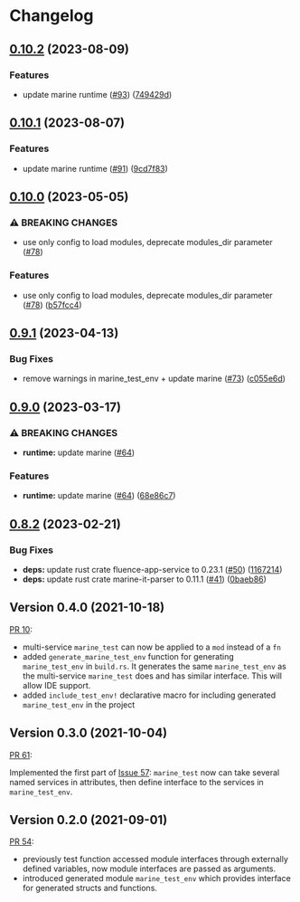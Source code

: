 # Changelog

## [0.10.2](https://github.com/fluencelabs/marine-rs-sdk-test/compare/marine-rs-sdk-test-v0.10.1...marine-rs-sdk-test-v0.10.2) (2023-08-09)


### Features

* update marine runtime ([#93](https://github.com/fluencelabs/marine-rs-sdk-test/issues/93)) ([749429d](https://github.com/fluencelabs/marine-rs-sdk-test/commit/749429ddcbc890808a20235530ddd32e61d4dd5d))

## [0.10.1](https://github.com/fluencelabs/marine-rs-sdk-test/compare/marine-rs-sdk-test-v0.10.0...marine-rs-sdk-test-v0.10.1) (2023-08-07)


### Features

* update marine runtime ([#91](https://github.com/fluencelabs/marine-rs-sdk-test/issues/91)) ([9cd7f83](https://github.com/fluencelabs/marine-rs-sdk-test/commit/9cd7f834cb6648973a2cf49efb88e5df594930c2))

## [0.10.0](https://github.com/fluencelabs/marine-rs-sdk-test/compare/marine-rs-sdk-test-v0.9.1...marine-rs-sdk-test-v0.10.0) (2023-05-05)


### ⚠ BREAKING CHANGES

* use only config to load modules, deprecate modules_dir parameter ([#78](https://github.com/fluencelabs/marine-rs-sdk-test/issues/78))

### Features

* use only config to load modules, deprecate modules_dir parameter ([#78](https://github.com/fluencelabs/marine-rs-sdk-test/issues/78)) ([b57fcc4](https://github.com/fluencelabs/marine-rs-sdk-test/commit/b57fcc4ab1b06396e3c3f28a8aa3a7157c98a71e))

## [0.9.1](https://github.com/fluencelabs/marine-rs-sdk-test/compare/marine-rs-sdk-test-v0.9.0...marine-rs-sdk-test-v0.9.1) (2023-04-13)


### Bug Fixes

* remove warnings in marine_test_env + update marine ([#73](https://github.com/fluencelabs/marine-rs-sdk-test/issues/73)) ([c055e6d](https://github.com/fluencelabs/marine-rs-sdk-test/commit/c055e6de90d139e4dffad258af7512ae50483d91))

## [0.9.0](https://github.com/fluencelabs/marine-rs-sdk-test/compare/marine-rs-sdk-test-v0.8.2...marine-rs-sdk-test-v0.9.0) (2023-03-17)


### ⚠ BREAKING CHANGES

* **runtime:** update marine ([#64](https://github.com/fluencelabs/marine-rs-sdk-test/issues/64))

### Features

* **runtime:** update marine ([#64](https://github.com/fluencelabs/marine-rs-sdk-test/issues/64)) ([68e86c7](https://github.com/fluencelabs/marine-rs-sdk-test/commit/68e86c7bdb1ddc69d562bbd34b3f8d94de902bd5))

## [0.8.2](https://github.com/fluencelabs/marine-rs-sdk-test/compare/marine-rs-sdk-test-v0.8.1...marine-rs-sdk-test-v0.8.2) (2023-02-21)


### Bug Fixes

* **deps:** update rust crate fluence-app-service to 0.23.1 ([#50](https://github.com/fluencelabs/marine-rs-sdk-test/issues/50)) ([1167214](https://github.com/fluencelabs/marine-rs-sdk-test/commit/11672142621d79293ec17f6ae56e4d48fc4ec835))
* **deps:** update rust crate marine-it-parser to 0.11.1 ([#41](https://github.com/fluencelabs/marine-rs-sdk-test/issues/41)) ([0baeb86](https://github.com/fluencelabs/marine-rs-sdk-test/commit/0baeb863cc066cb5efb72e28986aac1408e08c9b))

## Version 0.4.0 (2021-10-18)
[PR 10](https://github.com/fluencelabs/marine-rs-sdk-test/pull/10):
- multi-service `marine_test` can now be applied to a `mod` instead of a `fn`
- added `generate_marine_test_env` function for generating `marine_test_env` in `build.rs`. It generates the same `marine_test_env` as the multi-service `marine_test` does and has similar interface. This will allow IDE support.
- added `include_test_env!` declarative macro for including generated `marine_test_env` in the project

## Version 0.3.0 (2021-10-04)
[PR 61](https://github.com/fluencelabs/marine-rs-sdk/pull/61):

Implemented the first part of [Issue 57](https://github.com/fluencelabs/marine-rs-sdk/issues/57): `marine_test` now can take several named services in attributes, then define interface to the services in `marine_test_env`.

## Version 0.2.0 (2021-09-01)
[PR 54](https://github.com/fluencelabs/marine-rs-sdk/pull/54):
- previously test function accessed module interfaces through externally defined variables, now module interfaces are passed as arguments.
- introduced generated module `marine_test_env` which provides interface for generated structs and functions.
